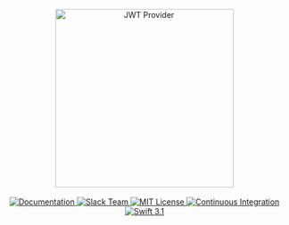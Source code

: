 <p align="center">
    <img src="https://cloud.githubusercontent.com/assets/1342803/24798850/8777297c-1b98-11e7-82ce-fa01f567c564.png" width="320" alt="JWT Provider">
    <br>
    <br>
    <a href="https://docs.vapor.codes/2.0/jwt/package/">
        <img src="http://img.shields.io/badge/read_the-docs-92A8D1.svg" alt="Documentation">
    </a>
    <a href="http://vapor.team">
        <img src="http://vapor.team/badge.svg" alt="Slack Team">
    </a>
    <a href="LICENSE">
        <img src="http://img.shields.io/badge/license-MIT-brightgreen.svg" alt="MIT License">
    </a>
    <a href="https://circleci.com/gh/vapor/jwt-provider">
        <img src="https://circleci.com/gh/vapor/jwt-provider.svg?style=shield" alt="Continuous Integration">
    </a>
    <a href="https://swift.org">
        <img src="http://img.shields.io/badge/swift-3.1-brightgreen.svg" alt="Swift 3.1">
    </a>
</p>
